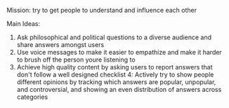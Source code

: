 Mission: try to get people to understand and influence each other

Main Ideas:
1. Ask philosophical and political questions to a diverse audience and share answers amongst users
2. Use voice messages to make it easier to empathize and make it harder to brush off the person youre listening to
3. Achieve high quality content by asking users to report answers that don't follow a well designed checklist
4: Actively try to show people different opinions by tracking which answers are popular, unpopular, and controversial, and showing an even distribution of answers across categories 
